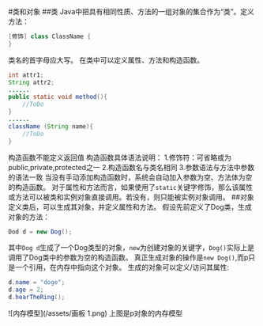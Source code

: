 #类和对象
##类
Java中把具有相同性质、方法的一组对象的集合作为“类”。定义方法：
```java
[修饰] class ClassName {
}
```
类名的首字母应大写。
在类中可以定义属性、方法和构造函数。
```java
int attr1;
String attr2;
......
public static void method(){
    //ToDo
}
......
className (String name){
    //ToDo
}
```
构造函数不能定义返回值
构造函数具体语法说明：
1.修饰符：可省略或为public,private,protected之一
2.构造函数名与类名相同
3.参数语法与方法中参数的语法一致
当没有手动添加构造函数时，系统会自动加入参数为空、方法体为空的构造函数。
对于属性和方法而言，如果使用了`static`关键字修饰，那么该属性或方法可以被类和实例对象直接调用。若没有，则只能被实例对象调用。
##对象
定义类后，可以生成其对象，并定义属性和方法。
假设先前定义了Dog类，生成对象的方法：
```java
Dod d = new Dog();
```
其中`Dog d`生成了一个Dog类型的对象，`new`为创建对象的关键字，`Dog()`实际上是调用了Dog类中的参数为空的构造函数。
真正生成对象的操作是`new Dog()`,而p只是一个引用，在内存中指向这个对象。
生成的对象可以定义/访问其属性:
```java
d.name = "doge";
d.age = 2;
d.hearTheRing();
```
![内存模型](/assets/画板 1.png)
上图是p对象的内存模型